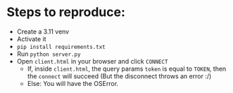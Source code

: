 # Steps to reproduce:

- Create a 3.11 venv
- Activate it
- `pip install requirements.txt`
- Run `python server.py`
- Open `client.html` in your browser and click `CONNECT`
  - If, inside `client.html`, the query params `token` is equal to `TOKEN`, then the `connect` will succeed (But the disconnect throws an error :/)
  - Else: You will have the OSError.